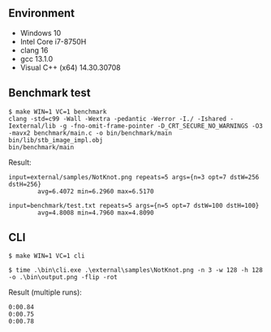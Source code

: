 ## Environment

 - Windows 10
 - Intel Core i7-8750H
 - clang 16
 - gcc 13.1.0
 - Visual C++ (x64) 14.30.30708

## Benchmark test

```
$ make WIN=1 VC=1 benchmark
clang -std=c99 -Wall -Wextra -pedantic -Werror -I./ -Ishared -Iexternal/lib -g -fno-omit-frame-pointer -D_CRT_SECURE_NO_WARNINGS -O3 -mavx2 benchmark/main.c -o bin/benchmark/main  bin/lib/stb_image_impl.obj
bin/benchmark/main
```

Result:

```
input=external/samples/NotKnot.png repeats=5 args={n=3 opt=7 dstW=256 dstH=256}
        avg=6.4072 min=6.2960 max=6.5170

input=benchmark/test.txt repeats=5 args={n=5 opt=7 dstW=100 dstH=100}
        avg=4.8008 min=4.7960 max=4.8090
```

## CLI

```
$ make WIN=1 VC=1 cli

$ time .\bin\cli.exe .\external\samples\NotKnot.png -n 3 -w 128 -h 128 -o .\bin\output.png -flip -rot
```

Result (multiple runs):

```
0:00.84
0:00.75
0:00.78
```
